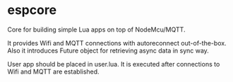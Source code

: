 # espcore
Core for building simple Lua apps on top of NodeMcu/MQTT.

It provides Wifi and MQTT connections with autoreconnect out-of-the-box.
Also it introduces Future object for retrieving async data in sync way.

User app should be placed in user.lua. It is executed after connections
to Wifi and MQTT are established.
